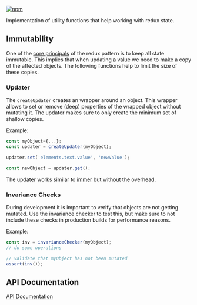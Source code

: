 [![npm](https://img.shields.io/npm/v/@acoustic-content-sdk/redux-utils.svg?style=flat-square)](https://www.npmjs.com/package/@acoustic-content-sdk/redux-utils)

Implementation of utility functions that help working with redux state.

## Immutability

One of the [core principals](https://redux.js.org/introduction/three-principles) of the redux pattern is to keep all state immutable. This implies that when updating a value we need to make a copy of the affected objects. The following functions help to limit the size of these copies.

### Updater

The `createUpdater` creates an wrapper around an object. This wrapper allows to set or remove (deep) properties of the wrapped object without mutating it. The updater makes sure to only create the minimum set of shallow copies.

Example:

```typescript
const myObject={...};
const updater = createUpdater(myObject);

updater.set('elements.text.value', 'newValue');

const newObject = updater.get();
```

The updater works similar to [immer](https://www.npmjs.com/package/immer) but without the overhead.

### Invariance Checks

During development it is important to verify that objects are not getting mutated. Use the invariance checker to test this, but make sure to not include these checks in production builds for performance reasons.

Example:

```typescript
const inv = invarianceChecker(myObject);
// do some operations

// validate that myObject has not been mutated
assert(inv());
```

## API Documentation

[API Documentation](./markdown/redux-utils.md)

